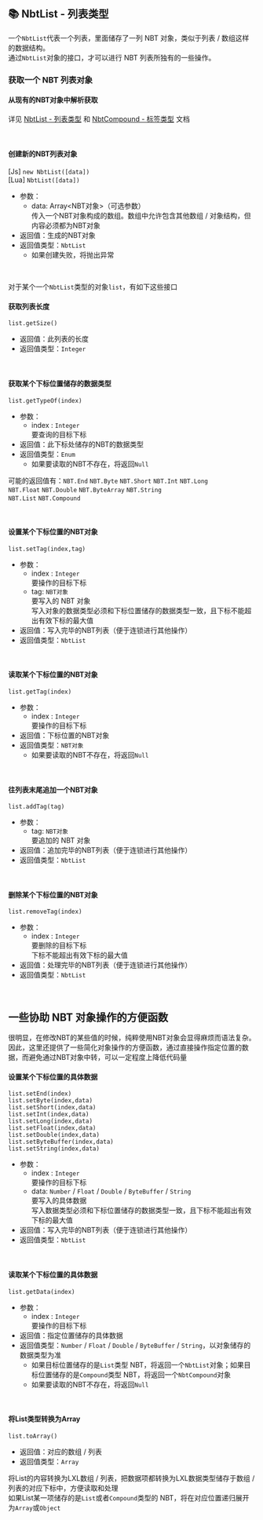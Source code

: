 ## 📚 NbtList - 列表类型

一个`NbtList`代表一个列表，里面储存了一列 NBT 对象，类似于列表 / 数组这样的数据结构。  
通过`NbtList`对象的接口，才可以进行 NBT 列表所独有的一些操作。  

### 获取一个 NBT 列表对象

#### 从现有的NBT对象中解析获取

详见 [NbtList - 列表类型](zh_CN/Development/NbtAPI/NBTList.md) 和 [NbtCompound - 标签类型](zh_CN/Development/NbtAPI/NBTCompound.md) 文档

<br>

#### 创建新的NBT列表对象

[Js]  `new NbtList([data])`  
[Lua] `NbtList([data])`

- 参数：
  - data: Array<NBT对象>（可选参数）  
    传入一个NBT对象构成的数组。数组中允许包含其他数组 / 对象结构，但内容必须都为NBT对象
- 返回值：生成的NBT对象
- 返回值类型：`NbtList`
  - 如果创建失败，将抛出异常

<br>

对于某个一个`NbtList`类型的对象`list`，有如下这些接口

#### 获取列表长度

`list.getSize()`

- 返回值：此列表的长度
- 返回值类型：`Integer`

<br>

#### 获取某个下标位置储存的数据类型

`list.getTypeOf(index)`

- 参数：
  - index : `Integer`  
    要查询的目标下标
- 返回值：此下标处储存的NBT的数据类型
- 返回值类型：`Enum`
  - 如果要读取的NBT不存在，将返回`Null`

可能的返回值有：`NBT.End` `NBT.Byte` `NBT.Short` `NBT.Int` `NBT.Long`   
`NBT.Float` `NBT.Double` `NBT.ByteArray` `NBT.String`  
`NBT.List` `NBT.Compound`

<br>

#### 设置某个下标位置的NBT对象

`list.setTag(index,tag)`

- 参数：
  - index : `Integer`  
    要操作的目标下标
  - tag: `NBT对象`   
    要写入的 NBT 对象  
    写入对象的数据类型必须和下标位置储存的数据类型一致，且下标不能超出有效下标的最大值
- 返回值：写入完毕的NBT列表（便于连锁进行其他操作）
- 返回值类型：`NbtList`

<br>

#### 读取某个下标位置的NBT对象

`list.getTag(index)`

- 参数：
  - index : `Integer`  
    要操作的目标下标
- 返回值：下标位置的NBT对象
- 返回值类型：`NBT对象`
  - 如果要读取的NBT不存在，将返回`Null`

<br>

#### 往列表末尾追加一个NBT对象

`list.addTag(tag)`

- 参数：
  - tag: `NBT对象`  
    要追加的 NBT 对象
- 返回值：追加完毕的NBT列表（便于连锁进行其他操作）
- 返回值类型：`NbtList`

<br>

#### 删除某个下标位置的NBT对象

`list.removeTag(index)`

- 参数：
  - index : `Integer`  
    要删除的目标下标  
    下标不能超出有效下标的最大值
- 返回值：处理完毕的NBT列表（便于连锁进行其他操作）
- 返回值类型：`NbtList`

<br>

## 一些协助 NBT 对象操作的方便函数

很明显，在修改NBT的某些值的时候，纯粹使用NBT对象会显得麻烦而语法复杂。  
因此，这里还提供了一些简化对象操作的方便函数，通过直接操作指定位置的数据，而避免通过NBT对象中转，可以一定程度上降低代码量

#### 设置某个下标位置的具体数据

`list.setEnd(index)`  
`list.setByte(index,data)`  
`list.setShort(index,data)`  
`list.setInt(index,data)`  
`list.setLong(index,data)`  
`list.setFloat(index,data)`  
`list.setDouble(index,data)`  
`list.setByteBuffer(index,data)`      
`list.setString(index,data)`    

- 参数：
  - index : `Integer`  
    要操作的目标下标
  - data: `Number` / `Float` / `Double` / `ByteBuffer` / `String`  
    要写入的具体数据  
    写入数据类型必须和下标位置储存的数据类型一致，且下标不能超出有效下标的最大值
- 返回值：写入完毕的NBT列表（便于连锁进行其他操作）
- 返回值类型：`NbtList`

<br>

#### 读取某个下标位置的具体数据

`list.getData(index)`  

- 参数：
  - index : `Integer`  
    要操作的目标下标
- 返回值：指定位置储存的具体数据
- 返回值类型：`Number` / `Float` / `Double` / `ByteBuffer` / `String`，以对象储存的数据类型为准
  - 如果目标位置储存的是`List`类型 NBT，将返回一个`NbtList`对象；如果目标位置储存的是`Compound`类型 NBT，将返回一个`NbtCompound`对象
  - 如果要读取的NBT不存在，将返回`Null`

<br>

#### 将List类型转换为Array

`list.toArray()`

- 返回值：对应的数组 / 列表
- 返回值类型：`Array`

将List的内容转换为LXL数组 / 列表，把数据项都转换为LXL数据类型储存于数组 / 列表的对应下标中，方便读取和处理  
如果List某一项储存的是`List`或者`Compound`类型的 NBT，将在对应位置递归展开为`Array`或`Object`

<br>